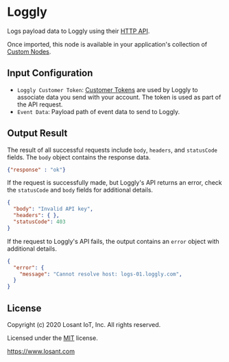 # Loggly

Logs payload data to Loggly using their [HTTP API](https://www.loggly.com/docs/http-endpoint/).

Once imported, this node is available in your application's collection of [Custom Nodes](https://~exportplaceholderid-docs-url~/workflows/custom-nodes/overview/).

## Input Configuration

* `Loggly Customer Token`: [Customer Tokens](http://loggly.com/docs/customer-token-authentication-token/) are used by Loggly to associate data you send with your account. The token is used as part of the API request.
* `Event Data`: Payload path of event data to send to Loggly.

## Output Result

The result of all successful requests include `body`, `headers`, and `statusCode` fields. The `body` object contains the response data.

```json
{"response" : "ok"}
```

If the request is successfully made, but Loggly's API returns an error, check the `statusCode` and `body` fields for additional details.

```json
{
  "body": "Invalid API key",
  "headers": { },
  "statusCode": 403
}
```

If the request to Loggly's API fails, the output contains an `error` object with additional details.

```json
{
  "error": {
    "message": "Cannot resolve host: logs-01.loggly.com",
  }
}
```

## License

Copyright (c) 2020 Losant IoT, Inc. All rights reserved.

Licensed under the [MIT](https://github.com/Losant/losant-templates/blob/master/LICENSE.txt) license.

https://www.losant.com